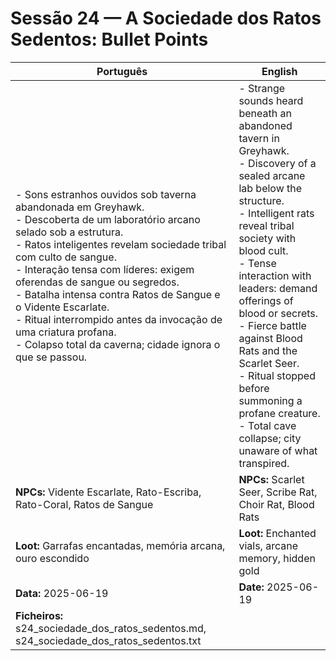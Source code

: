 # Sessão 24 — A Sociedade dos Ratos Sedentos: Bullet Points

|Português|English|
|---|---|
|- Sons estranhos ouvidos sob taverna abandonada em Greyhawk.  <br>- Descoberta de um laboratório arcano selado sob a estrutura.  <br>- Ratos inteligentes revelam sociedade tribal com culto de sangue.  <br>- Interação tensa com líderes: exigem oferendas de sangue ou segredos.  <br>- Batalha intensa contra Ratos de Sangue e o Vidente Escarlate.  <br>- Ritual interrompido antes da invocação de uma criatura profana.  <br>- Colapso total da caverna; cidade ignora o que se passou.|- Strange sounds heard beneath an abandoned tavern in Greyhawk.  <br>- Discovery of a sealed arcane lab below the structure.  <br>- Intelligent rats reveal tribal society with blood cult.  <br>- Tense interaction with leaders: demand offerings of blood or secrets.  <br>- Fierce battle against Blood Rats and the Scarlet Seer.  <br>- Ritual stopped before summoning a profane creature.  <br>- Total cave collapse; city unaware of what transpired.|
|**NPCs:** Vidente Escarlate, Rato-Escriba, Rato-Coral, Ratos de Sangue|**NPCs:** Scarlet Seer, Scribe Rat, Choir Rat, Blood Rats|
|**Loot:** Garrafas encantadas, memória arcana, ouro escondido|**Loot:** Enchanted vials, arcane memory, hidden gold|
|**Data:** 2025-06-19|**Date:** 2025-06-19|
|**Ficheiros:** s24_sociedade_dos_ratos_sedentos.md, s24_sociedade_dos_ratos_sedentos.txt||